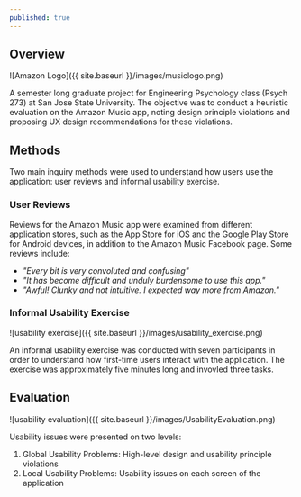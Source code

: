 ```yaml
---
published: true
---
```

## Overview
![Amazon Logo]({{ site.baseurl }}/images/musiclogo.png)

A semester long graduate project for Engineering Psychology class (Psych 273) at San Jose State University. The objective was to conduct a heuristic evaluation on the Amazon Music app, noting design principle violations and proposing UX design recommendations for these violations.

## Methods
Two main inquiry methods were used to understand how users use the application: user reviews and informal usability exercise.

### User Reviews
Reviews for the Amazon Music app were examined from different application stores, such as the App Store for iOS and the Google Play Store for Android devices, in addition to the Amazon Music Facebook page. 
Some reviews include: 
* _"Every bit is very convoluted and confusing"_
* _"It has become difficult and unduly burdensome to use this app."_
* _"Awful! Clunky and not intuitive. I expected way more from Amazon."_

### Informal Usability Exercise
![usability exercise]({{ site.baseurl }}/images/usability_exercise.png)

An informal usability exercise was conducted with seven participants in order to understand how first-time users interact with the application. The exercise was approximately five minutes long and invovled three tasks. 

## Evaluation
![usability evaluation]({{ site.baseurl }}/images/UsabilityEvaluation.png)

Usability issues were presented on two levels: 
1. Global Usability Problems: High-level design and usability principle violations
2. Local Usability Problems: Usability issues on each screen of the application


